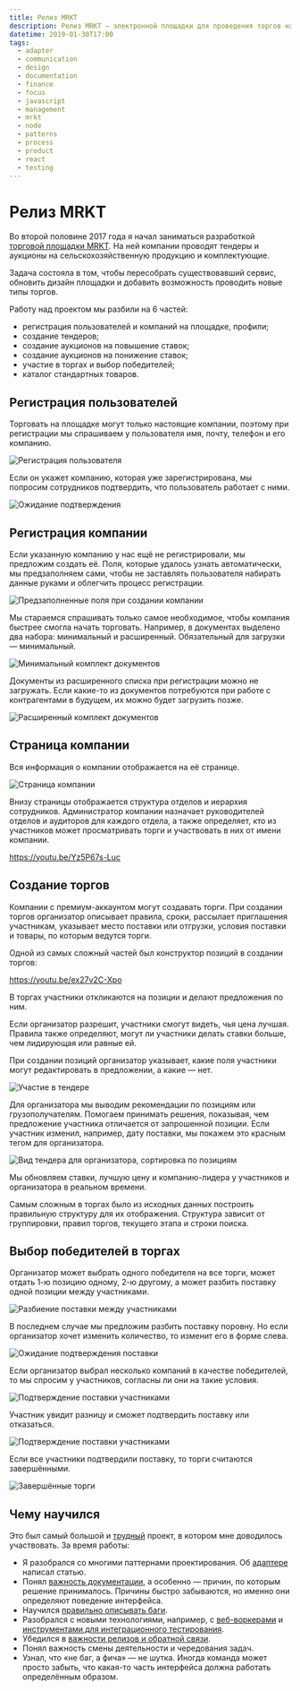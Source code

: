 ```yaml
---
title: Релиз MRKT
description: Релиз MRKT — электронной площадки для проведения торгов на сельхоз продукцию.
datetime: 2019-01-30T17:00
tags:
  - adapter
  - communication
  - design
  - documentation
  - finance
  - focus
  - javascript
  - management
  - mrkt
  - node
  - patterns
  - process
  - product
  - react
  - testing
---
```


# Релиз MRKT

Во второй половине 2017 года я начал заниматься разработкой [торговой площадки MRKT](https://app.mrkt.ru). На ней компании проводят тендеры и аукционы на сельскохозяйственную продукцию и комплектующие.

Задача состояла в том, чтобы пересобрать существовавший сервис, обновить дизайн площадки и добавить возможность проводить новые типы торгов.

Работу над проектом мы разбили на 6 частей:

- регистрация пользователей и компаний на площадке, профили;
- создание тендеров;
- создание аукционов на повышение ставок;
- создание аукционов на понижение ставок;
- участие в торгах и выбор победителей;
- каталог стандартных товаров.

## Регистрация пользователей

Торговать на площадке могут только настоящие компании, поэтому при регистрации мы спрашиваем у пользователя имя, почту, телефон и его компанию.

![Регистрация пользователя](./mrkt-1-min.webp)

Если он укажет компанию, которая уже зарегистрирована, мы попросим сотрудников подтвердить, что пользователь работает с ними.

![Ожидание подтверждения](./mrkt-2-min.webp)

## Регистрация компании

Если указанную компанию у нас ещё не регистрировали, мы предложим создать её. Поля, которые удалось узнать автоматически, мы предзаполняем сами, чтобы не заставлять пользователя набирать данные руками и облегчить процесс регистрации.

![Предзаполненные поля при создании компании](./mrkt-3-min.webp)

Мы стараемся спрашивать только самое необходимое, чтобы компания быстрее смогла начать торговать. Например, в документах выделено два набора: минимальный и расширенный. Обязательный для загрузки — минимальный.

![Минимальный комплект документов](./mrkt-4-min.webp)

Документы из расширенного списка при регистрации можно не загружать. Если какие-то из документов потребуются при работе с контрагентами в будущем, их можно будет загрузить позже.

![Расширенный комплект документов](./mrkt-5-min.webp)

## Страница компании

Вся информация о компании отображается на её странице.

![Страница компании](./mrkt-6-min.webp)

Внизу страницы отображается структура отделов и иерархия сотрудников. Администратор компании назначает руководителей отделов и аудиторов для каждого отдела, а также определяет, кто из участников может просматривать торги и участвовать в них от имени компании.

<YouTube caption="Структура отделов компании" src="https://www.youtube.com/embed/Yz5P67s-Luc">https://youtu.be/Yz5P67s-Luc</YouTube>

## Создание торгов

Компании с премиум-аккаунтом могут создавать торги. При создании торгов организатор описывает правила, сроки, рассылает приглашения участникам, указывает место поставки или отгрузки, условия поставки и товары, по которым ведутся торги.

Одной из самых сложный частей был конструктор позиций в создании торгов:

<YouTube caption="Конструктор позиций в создании торгов" src="https://www.youtube.com/embed/ex27v2C-Xpo">https://youtu.be/ex27v2C-Xpo</YouTube>

В торгах участники откликаются на позиции и делают предложения по ним.

Если организатор разрешит, участники смогут видеть, чья цена лучшая. Правила также определяют, могут ли участники делать ставки больше, чем лидирующая или равные ей.

При создании позиций организатор указывает, какие поля участники могут редактировать в предложении, а какие — нет.

![Участие в тендере](./mrkt-7-min.webp)

Для организатора мы выводим рекомендации по позициям или грузополучателям. Помогаем принимать решения, показывая, чем предложение участника отличается от запрошенной позиции. Если участник изменил, например, дату поставки, мы покажем это красным тегом для организатора.

![Вид тендера для организатора, сортировка по позициям](./mrkt-8-min.webp)

Мы обновляем ставки, лучшую цену и компанию-лидера у участников и организатора в реальном времени.

Самым сложным в торгах было из исходных данных построить правильную структуру для их отображения. Структура зависит от группировки, правил торгов, текущего этапа и строки поиска.

## Выбор победителей в торгах

Организатор может выбрать одного победителя на все торги, может отдать 1-ю позицию одному, 2-ю другому, а может разбить поставку одной позиции между участниками.

![Разбиение поставки между участниками](./mrkt-9-min.webp)

В последнем случае мы предложим разбить поставку поровну. Но если организатор хочет изменить количество, то изменит его в форме слева.

![Ожидание подтверждения поставки](./mrkt-10-min.webp)

Если организатор выбрал несколько компаний в качестве победителей, то мы спросим у участников, согласны ли они на такие условия.

![Подтверждение поставки участниками](./mrkt-11-min.webp)

Участник увидит разницу и сможет подтвердить поставку или отказаться.

![Подтверждение поставки участниками](./mrkt-12-min.webp)

Если все участники подтвердили поставку, то торги считаются завершёнными.

![Завершённые торги](./mrkt-13-min.webp)

## Чему научился

Это был самый большой и [трудный](/blog/mrkt/) проект, в котором мне доводилось участвовать. За время работы:

- Я разобрался со многими паттернами проектирования. Об [адаптере](/blog/adapter-pattern/) написал статью.
- Понял [важность документации](/blog/documentation/), а особенно — причин, по которым решение принималось. Причины быстро забываются, но именно они определяют поведение интерфейса.
- Научился [правильно описывать баги](/blog/cannot-reproduce/).
- Разобрался с новыми технологиями, например, с [веб-воркерами](/blog/web-workers-for-better-performance/) и [инструментами для интеграционного тестирования](/blog/coin-e2e-with-cypress/).
- Убедился в [важности релизов и обратной связи](/blog/mrkt/).
- Понял важность смены деятельности и чередования задач.
- Узнал, что «не баг, а фича» — не шутка. Иногда команда может просто забыть, что какая-то часть интерфейса должна работать определённым образом.
